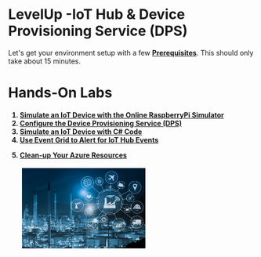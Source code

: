 # LevelUp -IoT Hub & Device Provisioning Service (DPS)
<p>
Let's get your environment setup with a few <b><a href="prerequisites.md">Prerequisites</a></b>.  This should only take about 15 minutes.
<p>
<h1>Hands-On Labs</h1>

<h4>
<ol>
  <li><a href="RaspberryPiSimulator.md">Simulate an IoT Device with the Online RaspberryPi Simulator</a>
  <li><a href="ConfigureDPS.md">Configure the Device Provisioning Service (DPS)</a>
  <li><a href="RunDeviceCode.md">Simulate an IoT Device with C# Code</a>
  <li><a href="EventGridAlert.md">Use Event Grid to Alert for IoT Hub Events</a>
    <p>
  <li><a href="Cleanup.md">Clean-up Your Azure Resources</a>
</h4>
<p>
&emsp;&emsp;<img src="./images/iot.jpg" width="50%" height="50%">
